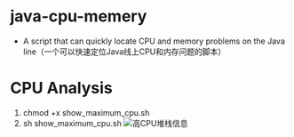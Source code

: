 # java-cpu-memery
- A script that can quickly locate CPU and memory problems on the Java line（一个可以快速定位Java线上CPU和内存问题的脚本）

# CPU Analysis
1. chmod +x show_maximum_cpu.sh
2. sh show_maximum_cpu.sh
![高CPU堆栈信息](https://github.com/linjunbo/java-cpu-memery/blob/master/show_maximum_cpu.png)
